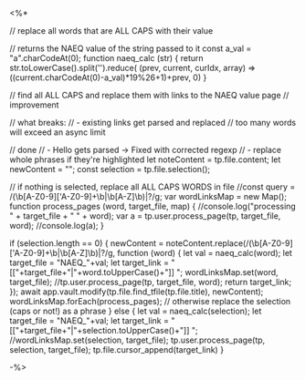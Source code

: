<%*

// replace all words that are ALL CAPS with their value

// returns the NAEQ value of the string passed to it
const a_val = "a".charCodeAt(0);
function naeq_calc (str) {
	return str.toLowerCase().split('').reduce( (prev, current, curIdx, array) => ((current.charCodeAt(0)-a_val)*19%26+1)+prev, 0)
}

// find all ALL CAPS and replace them with links to the NAEQ value page
// improvement

// what breaks:
// - existing links get parsed and replaced
// too many words will exceed an async limit

// done
// - Hello gets parsed -> Fixed with corrected regexp
// - replace whole phrases if they're highlighted
let noteContent = tp.file.content;
let newContent = "";
const selection = tp.file.selection();

// if nothing is selected, replace all ALL CAPS WORDS in file
//const query = /(\b[A-Z0-9]['A-Z0-9]+\b|\b[A-Z]\b)\|?/g;
var wordLinksMap = new Map();
function process_pages (word, target_file, map) {
	//console.log("processing " + target_file + " " + word);
	var a = tp.user.process_page(tp, target_file, word);
	//console.log(a);
}

if (selection.length == 0) {
	newContent = noteContent.replace(/(\b[A-Z0-9]['A-Z0-9]+\b|\b[A-Z]\b)\|?/g, function (word) {
		let val = naeq_calc(word);
		let target_file = "NAEQ_"+val;
		let target_link = "[["+target_file+"|"+word.toUpperCase()+"]] ";
		wordLinksMap.set(word, target_file);
		//tp.user.process_page(tp, target_file, word);
		return target_link;	
	});
	await app.vault.modify(tp.file.find_tfile(tp.file.title), newContent);
	wordLinksMap.forEach(process_pages);
// otherwise replace the selection (caps or not!) as a phrase
} else { 
	let val = naeq_calc(selection);
	let target_file = "NAEQ_"+val;
	let target_link = "[["+target_file+"|"+selection.toUpperCase()+"]] ";
	//wordLinksMap.set(selection, target_file);	
	tp.user.process_page(tp, selection, target_file);
	tp.file.cursor_append(target_link)
}

-%>

